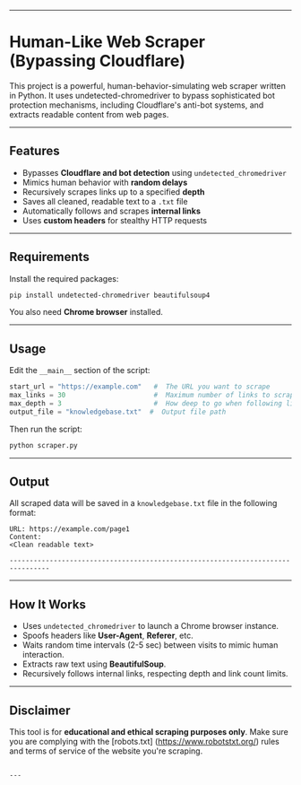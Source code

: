 

---


#  Human-Like Web Scraper (Bypassing Cloudflare) 

This project is a powerful, human-behavior-simulating web scraper written in Python. It uses undetected-chromedriver to bypass sophisticated bot protection mechanisms, including Cloudflare's anti-bot systems, and extracts readable content from web pages.

---

##  Features 

-  Bypasses **Cloudflare and bot detection** using `undetected_chromedriver` 
-  Mimics human behavior with **random delays** 
-  Recursively scrapes links up to a specified **depth** 
-  Saves all cleaned, readable text to a `.txt` file 
-  Automatically follows and scrapes **internal links** 
-  Uses **custom headers** for stealthy HTTP requests 

---

##  Requirements 

Install the required packages:

```bash
pip install undetected-chromedriver beautifulsoup4
```

You also need **Chrome browser** installed.

---

## Usage 

Edit the `__main__` section of the script:

```python
start_url = "https://example.com"   #  The URL you want to scrape 
max_links = 30                      #  Maximum number of links to scrape 
max_depth = 3                       #  How deep to go when following links 
output_file = "knowledgebase.txt"  #  Output file path 
```

Then run the script:

```bash
python scraper.py
```

---

##  Output 

All scraped data will be saved in a `knowledgebase.txt` file in the following format:

```
URL: https://example.com/page1
Content:
<Clean readable text>

--------------------------------------------------------------------------------
```

---

##  How It Works 

- Uses `undetected_chromedriver` to launch a Chrome browser instance.
- Spoofs headers like **User-Agent**, **Referer**, etc.
- Waits random time intervals (2-5 sec) between visits to mimic human interaction.
- Extracts raw text using **BeautifulSoup**.
- Recursively follows internal links, respecting depth and link count limits.

---

##  Disclaimer 

This tool is for **educational and ethical scraping purposes only**. Make sure you are complying with the [robots.txt] (https://www.robotstxt.org/) rules and terms of service of the website you're scraping.



```

---

